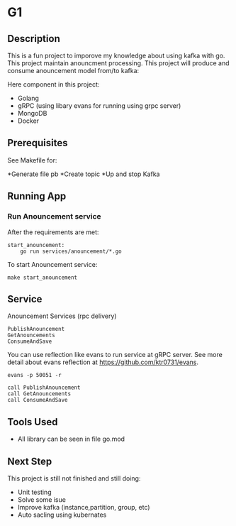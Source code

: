 # G1

## Description
This is a fun project to imporove my knowledge about using kafka with go. This project maintain anouncment processing. This project will produce and consume anouncement model from/to kafka:

Here component in this project:
* Golang 
* gRPC (using libary evans for running using grpc server)
* MongoDB
* Docker
## Prerequisites
See Makefile for:

*Generate file pb
*Create topic
*Up and stop Kafka

## Running App
### Run Anouncement service
After the requirements are met:
```
start_anouncement:
	go run services/anouncement/*.go
```
To start Anouncement service:
```
make start_anouncement
```


## Service
Anouncement Services (rpc delivery)
```
PublishAnouncement
GetAnouncements
ConsumeAndSave
```

You can use reflection like evans to run service at gRPC server. See more detail about evans reflection at https://github.com/ktr0731/evans.
```
evans -p 50051 -r

call PublishAnouncement
call GetAnouncements
call ConsumeAndSave
```


## Tools Used
* All library can be seen in file go.mod

## Next Step
This project is still not finished and still doing:
* Unit testing
* Solve some isue
* Improve kafka (instance,partition, group, etc)
* Auto sacling using kubernates

